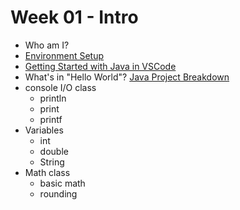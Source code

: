 # Week 01 - Intro

- Who am I?
- [Environment Setup](../README.md)
- [Getting Started with Java in VSCode](https://code.visualstudio.com/docs/java/java-tutorial)
- What's in "Hello World"?  [Java Project Breakdown](JavaProjectBreakdown.md)
- console I/O class
  - println
  - print
  - printf
- Variables
  - int
  - double
  - String
- Math class
  - basic math
  - rounding
